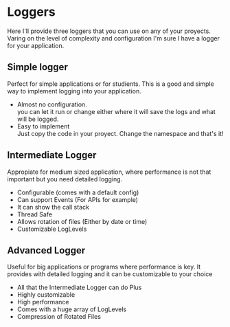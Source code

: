 
# Loggers
Here I'll provide three loggers that you can use on any of your proyects.
Varing on the level of complexity and configuration I'm sure I have a logger for your application.  

## Simple logger  
  Perfect for simple applications or for studients. This is a good and simple way to implement logging into your application.
  
- Almost no configuration.  
you can let it run or change either where it will save the logs and what will be logged.
- Easy to implement  
Just copy the code in your proyect. Change the namespace and that's it!

## Intermediate Logger
  Appropiate for medium sized application, where performance is not that important but you need detailed logging.
- Configurable (comes with a default config)
- Can support Events (For APIs for example)
- It can show the call stack
- Thread Safe
- Allows rotation of files (Either by date or time)
- Customizable LogLevels

## Advanced Logger
  Useful for big applications or programs where performance is key. It provides with detailed logging and it can be customizable to your choice
- All that the Intermediate Logger can do Plus
- Highly customizable
- High performance
- Comes with a huge array of LogLevels
- Compression of Rotated Files

